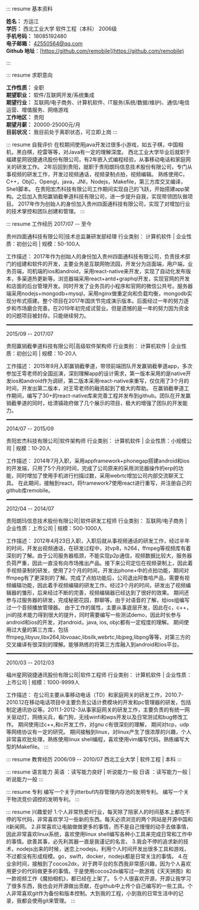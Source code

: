 <style>
.resumeContainer { font-size: 12px !important; }
dt { background: url(img/resumeMenubg.jpg) no-repeat 5px 0; }
ul { -webkit-padding-start: 0px; padding: 0px !important; }
li { list-style:none; }
h5 { height: 26px; line-height: 26px; color: #315AAA; text-indent: 20px; font-size: 14px; }
dd { padding-left: 20px; margin: 10px; line-height: 1.8em; }
hr { border:0.5px dotted gray !important; }
</style>

::: resume 基本资料

- **姓名：** 方运江
- **学历：** 西北工业大学  软件工程（本科）  2006级  
- **手机号码：** 18085192480  
- **电子邮箱：** 42550564@qq.com
- **Github 地址**：[https://github.com/remobile](https://github.com/remobile)

:::

::: resume 求职意向
- **工作性质：** 全职
- **期望职业：** 软件/互联网开发/系统集成
- **期望行业：** 互联网/电子商务、计算机软件、IT服务(系统/数据/维护)、通信/电信运营、增值服务、网络游戏
- **工作地区：** 贵阳
- **期望月薪：** 20000-25000元/月
- **目前状况：** 我目前处于离职状态，可立即上岗
:::

::: resume 自我评价
在校期间使用java开发过很多小游戏，如五子棋，中国相机，黑白棋，挖雷等等，对Java有一定的理解深度。
西北工业大学毕业后就职于福建星网锐捷通讯股份有限公司，有2年嵌入式编程经验，从事移动电话和家庭网关的研发工作。
2年后回到贵阳，就职于贵阳朗玛信息技术股份有限公司，专门从事视频的研发工作，开发过视频通话，视频录制点拍，视频编辑。
熟练使用C，C++，ObjC，Opengl，java，JNI，Nodejs，Makefile，第三方库交叉编译，Shell脚本。
在贵阳宏杰科技有限公司工作期间实现自己的飞跃，开始搭建app架构。之后加入贵阳赢销截拳道科技有限公司，进一步提升自我，实现带领团队做项目。
2017年作为创始人的身份加入贵州四面通科技有限公司，实现了对增加行业的技术掌控和团队创建和管理。
:::

::: resume 工作经历
2017/07 -- 至今

贵州四面通科技有限公司|技术总监兼研发部经理
行业类别： 计算机软件 |  企业性质：初创公司 | 规模：50-100人

工作描述：
2017年作为创始人的身份加入贵州四面通科技有限公司，负责技术部门的组建和软件的开发，主要业务是互联网物流园，开发分为店面端，用户端，业务员端，司机端的ios和android，采用react-native来开发，实现了自动化发布版本，多渠道热更新等。浏览器端采用react+antd+graphql开发，实现官网的开发和店面的后台管理开发。同时开发了业务员的小程序和官网的微信公共号。服务器端采用nodejs+mongodb+mysql，采用nginx做重定向和负载均衡，mongodb实现分布式搭建。整个项目在2017年国庆节完成演示版本。后面经过一年的努力逐步和市场磨合完善。在2019年初完成试营业。但是遗憾的是一年的努力因为资金的问题项目被封存。只能继续努力。


---


2015/09 -- 2017/07

贵阳赢销截拳道科技有限公司|高级软件架构师
行业类别： 计算机软件 |  企业性质：初创公司 | 规模：10-20人

工作描述：
2015年9月入职赢销截拳道，带领前端团队开发赢销截拳道app，多次参加王雩老师的全国巡演，深刻理解app的设计需求，第一版本采用的是native开发ios和android作为调研，第二版本采用react-native来重写，仅仅用了3个月的时间，开发出第二版本，对王雩老师的融资起到了极大的帮助。
在赢销截拳道工作期间，编写了30+的react-native库来完善工程并发布到github。团队在开发赢销截拳道的同时，给清镇政府做了几个展示的项目，极大的增强了团队的开发能力。


---


2014/07 -- 2015/09

贵阳宏杰科技有限公司|软件架构师
行业类别： 计算机软件 |  企业性质：小规模公司 | 规模：10-20人

工作描述：
2014年7月入职，采用appframework+phonegap搭建android和ios的开发端，只用了5个月的时间，完成了公司原来的采用浏览器操作的erp的功能，同时增加了使用手机进行扫描过数，采用webrtc增加公司内部交流聊天工具。
在此期间，接触到react，将framework7使用react进行重写，并注册自己的github库remobile。

---


2012/04 -- 2014/07

贵阳朗玛信息技术股份有限公司|软件研发工程师
行业类别： 互联网/电子商务 |  企业性质：上市公司 | 规模：500-1000人

工作描述：
2012年4月23日入职，入职后就从事视频通话的研发工作，经过半年的时间，开发出视频通话，在研发过程中，对vp8，h264，ffmpeg等视频库有着深刻的了解。由于公司服务器瓶颈，不能实现p2p通信，视频数据比较大，服务器负荷严重，因此一直没有向市场推出产品。接下来公司定位在视频录制上，因此着手视频录制的研发，使用了2个月的时间，开发出phone+中的点拍功能，期间对ffmpeg有了更深刻的了解。完成了点拍功能后，公司退出阿鲁哈产品，需要有视频编辑功能，因此着手视频编辑的研发工作。经过3个月的时间，研发出了视频编辑器的雏形，后来经过不断的完善，视频编辑器已经达到了很好的效果。
期间还参与过服务器的研发，完成秘密花园，群聊等。由于对语音的了解，给ios组编写过一个音频播放管理器。
由于工作的属性，主要从事底层开发，因此在c，c++，jni的技术能力得到很大的提升，同时需要编写一些测试demo，因此时长参与android和ios的开发，对android，java, ios, objc都有一定程度的理解。
期间使用过大量的第三方库，包括ffmpeg,libyuv,libx264,libvoaac,libsilk,webrtc,libjpeg,libpng等等，对第三方的交叉编译有很深刻的理解。能够熟练的将第三方库融入到android和ios平台。


---


2010/03 -- 2012/03

福州星网锐捷通讯股份有限公司|软件工程师
行业类别： 计算机软件 | 企业性质：上市公司 | 规模：1000-9999人

工作描述：
在公司主要从事移动电话（TD）和家庭网关的研发工作，2010.7-2010.12在移动电话项目中主要负责公话计费模块的开发和pc管理器的研发，包括制定通讯协议等。2011.1-2012-3从事家庭网关的研发工作，主要负责的有统一网关驱动灯，网络尖兵，看门狗，无线winfi和wps开发以及日常测试和bug修改工作。
期间使用过c++,和c开发工作，对gnu c有很深刻的理解， 期间对tcp，udp等网络协议有一定的研究。 期间接触到linux，对linux产生了很浓厚的兴趣，个人非常喜欢批处理，熟练使用linux shell编程，喜欢使用vim编写代码。熟练编写大型的Makefile。
:::


::: resume 教育经历
2006/09 -- 2010/07
西北工业大学 | 软件工程 | 本科
:::

::: resume 语言能力
英语 ：读写能力良好 | 听说能力一般
日语 ：读写能力一般 | 听说能力一般
:::

::: resume 专利
编写一个关于jitterbuf内存管理内存池的发明专利。
编写一个关于物流竞价调控的发明专利。
:::

::: resume 兴趣爱好
1.个人非常热爱it行业，每天除了陪家人的时间基本上都在不停的写代码，非常喜欢学习一些新的东西。每天必须浏览的两个网站是开源中国和it新闻网。
2.非常喜欢让电脑做做更多的事情，而不是自己慢慢的动手去做事情，因此非常喜欢linux系统，喜欢使用linux shell编写各种小工具来完成日常和工作中的事情。欲善其事，必先利其器一直是我谨记的名言。
3.我会不停的追求新的技术，nodejs出来的时候，迷恋上nodejs，利用个人时间开发出很多工具和游戏，不过都没有形成规模。go，swift，docker，nodejs都是日常关注的事情。
4.在业余时间，接触到了cocos2dx，对于跨平台的东西我非常感兴趣，因为个人喜欢用更少的代码做更多的事情。于是使用cocos2dx编写过一款游戏《天天拼图》和一款视频工作《魔拍相机》，都已经在上架了。
5.个人很喜欢开源，开源让我学习了很多东西，我也会对开源做出贡献，在github中上传个自己编写的一些工具。个人非常喜欢git作为备份和版本控制。大到我的工程，小到我的日常生活中的记录，我都会使用git来管理。
:::
